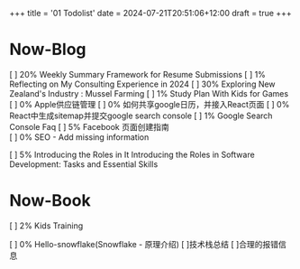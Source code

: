 +++
title = '01 Todolist'
date = 2024-07-21T20:51:06+12:00
draft = true
+++

# Now-Blog

[ ] 20% Weekly Summary Framework for Resume Submissions
[ ] 1% Reflecting on My Consulting Experience in 2024
[ ] 30% Exploring New Zealand's Industry : Mussel Farming
[ ] 1% Study Plan With Kids for Games
[ ] 0% Apple供应链管理
[ ] 0% 如何共享google日历，并接入React页面
[ ] 0% React中生成sitemap并提交google search console
[ ] 1% Google Search Console Faq
[ ] 5% Facebook 页面创建指南  
[ ] 0% SEO - Add missing information

[ ] 5% Introducing the Roles in It Introducing the Roles in Software Development: Tasks and Essential Skills



# Now-Book
[ ] 2% Kids Training

[ ] 0% Hello-snowflake(Snowflake - 原理介绍)
[ ]技术栈总结
[ ]合理的报错信息